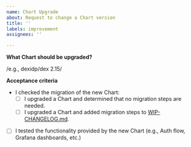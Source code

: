 ```yaml
---
name: Chart Upgrade
about: Request to change a Chart version
title: ''
labels: improvement
assignees: ''

---
```


**What Chart should be upgraded?**

/e.g., dexidp/dex 2.15/

**Acceptance criteria**

- I checked the migration of the new Chart:
    - [ ] I upgraded a Chart and determined that no migration steps are needed.
    - [ ] I upgraded a Chart and added migration steps to [WIP-CHANGELOG.md](https://github.com/elastisys/compliantkubernetes-apps/blob/main/WIP-CHANGELOG.md).
- [ ] I tested the functionality provided by the new Chart (e.g., Auth flow, Grafana dashboards, etc.)
